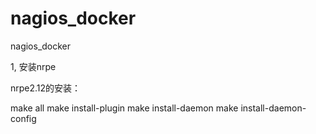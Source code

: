 # nagios_docker
nagios_docker

1, 安装nrpe

nrpe2.12的安装：

make all
make install-plugin
make install-daemon
make install-daemon-config

